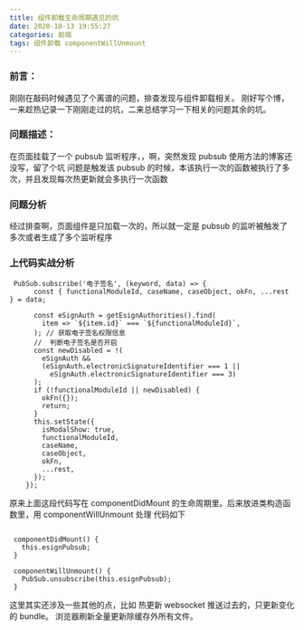 ```yaml
---
title: 组件卸载生命周期遇见的坑
date: 2020-10-13 19:55:27
categories: 前端
tags: 组件卸载 componentWillUnmount
---
```


### 前言：

刚刚在敲码时候遇见了个离谱的问题，排查发现与组件卸载相关。
刚好写个博，一来趁热记录一下刚刚走过的坑，二来总结学习一下相关的问题其余的坑。

### 问题描述：

在页面挂载了一个 pubsub 监听程序，，啊，突然发现 pubsub 使用方法的博客还没写，留了个坑
问题是触发该 pubsub 的时候，本该执行一次的函数被执行了多次，并且发现每次热更新就会多执行一次函数

### 问题分析

经过排查啊，页面组件是只加载一次的，所以就一定是 pubsub 的监听被触发了多次或者生成了多个监听程序

### 上代码实战分析

```
 PubSub.subscribe('电子签名', (keyword, data) => {
      const { functionalModuleId, caseName, caseObject, okFn, ...rest } = data;

      const eSignAuth = getEsignAuthorities().find(
        item => `${item.id}` === `${functionalModuleId}`,
      ); // 获取电子签名权限信息
      //  判断电子签名是否开启
      const newDisabled = !(
        eSignAuth &&
        (eSignAuth.electronicSignatureIdentifier === 1 ||
          eSignAuth.electronicSignatureIdentifier === 3)
      );
      if (!functionalModuleId || newDisabled) {
        okFn({});
        return;
      }
      this.setState({
        isModalShow: true,
        functionalModuleId,
        caseName,
        caseObject,
        okFn,
        ...rest,
      });
    });

```

原来上面这段代码写在 componentDidMount 的生命周期里。后来放进类构造函数里，用 componentWillUnmount 处理
代码如下

```

 componentDidMount() {
   this.esignPubsub;
 }

 componentWillUnmount() {
   PubSub.unsubscribe(this.esignPubsub);
 }

```

这里其实还涉及一些其他的点，比如
热更新 websocket 推送过去的，只更新变化的 bundle。
浏览器刷新全量更新除缓存外所有文件。
